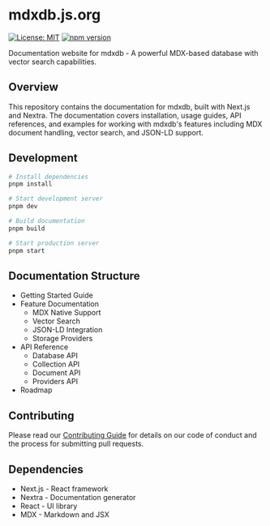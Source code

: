 # mdxdb.js.org

[![License: MIT](https://img.shields.io/badge/License-MIT-yellow.svg)](https://opensource.org/licenses/MIT)
[![npm version](https://badge.fury.io/js/%40mdxdb%2Fcore.svg)](https://badge.fury.io/js/%40mdxdb%2Fcore)

Documentation website for mdxdb - A powerful MDX-based database with vector search capabilities.

## Overview

This repository contains the documentation for mdxdb, built with Next.js and Nextra. The documentation covers installation, usage guides, API references, and examples for working with mdxdb's features including MDX document handling, vector search, and JSON-LD support.

## Development

```bash
# Install dependencies
pnpm install

# Start development server
pnpm dev

# Build documentation
pnpm build

# Start production server
pnpm start
```

## Documentation Structure

- Getting Started Guide
- Feature Documentation
  - MDX Native Support
  - Vector Search
  - JSON-LD Integration
  - Storage Providers
- API Reference
  - Database API
  - Collection API
  - Document API
  - Providers API
- Roadmap

## Contributing

Please read our [Contributing Guide](CONTRIBUTING.md) for details on our code of conduct and the process for submitting pull requests.

## Dependencies

- Next.js - React framework
- Nextra - Documentation generator
- React - UI library
- MDX - Markdown and JSX
